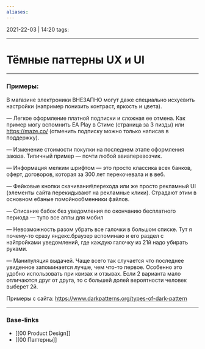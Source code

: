```yaml
---
aliases:
---
```

2021-22-03 | 14:20
tags: 
___

# Тёмные паттерны UX и UI


---
### Примеры:
В магазине электроники ВНЕЗАПНО могут даже специально исхуевить настройки (например понизить контраст, яркость и цвета). 

— Легкое оформление платной подписки и сложная ее отмена. Как пример могу вспомнить EA Play в Стиме (страница за 3 пизды) или https://maze.co/ (отменить подписку можно только написав в поддержку).

— Изменение стоимости покупки на последнем этапе оформления заказа. Типичный пример — почти любой авиаперевозчик.

— Информация мелким шрифтом — это просто классика всех банков, оферт, договоров, которая за 300 лет перекочевала и в веб.

— Фейковые кнопки скачивания\перехода или же просто рекламный UI (элементы сайта перекидывают на рекламные клики). Страдают этим в основном ебаные помойнообменники файлов. 

— Списание бабок без уведомления по окончанию бесплатного периода — тупо все аппы для мобил

— Невозможность разом убрать все галочки в большом списке. Тут я почему-то сразу яндекс.браузер вспоминаю и его раздел с найтройками уведомлений, где каждую галочку из 21й надо убирать руками. 

— Манипуляция выдачей. Чаще всего так случается что последнее увиденное запоминается лучше, чем что-то первое. Особенно это удобно использовать при квизах и отзывах. Если 2 варианта мало отличаются друг от друга, то с большей долей вероятности человек выберет 2й.

Примеры с сайта: https://www.darkpatterns.org/types-of-dark-pattern

___
### Base-links
- [[00 Product Design]]
- [[00 Паттерны]]


